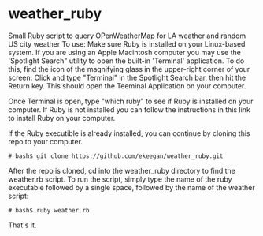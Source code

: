 # weather_ruby
Small Ruby script to query OPenWeatherMap for LA weather and random US city weather
To use:
Make sure Ruby is installed on your Linux-based system.  If you are using an Apple Macintosh computer you may use the 'Spotlight Search" utility to open the built-in 'Terminal' application.  To do this, find the icon of the magnifying glass in the upper-right corner of your screen.  Click and type "Terminal" in the Spotlight Search bar, then hit the Return key.  This should open the Teeminal Application on your computer.

Once Terminal is open, type "which ruby" to see if Ruby is installed on your computer.  If Ruby is not installed you can follow the instructions in this link to install Ruby on your computer.

If the Ruby executible is already installed, you can continue by cloning this repo to your computer.
````
# bash$ git clone https://github.com/ekeegan/weather_ruby.git
````

After the repo is cloned, cd into the weather_ruby directory to find the weather.rb script.  To run the script, simply type the name of the ruby executable followed by a single space, followed by the name of the weather script:
````
# bash$ ruby weather.rb
````

That's it.

